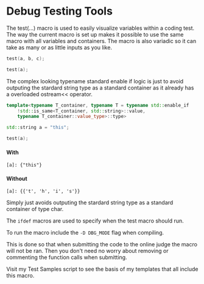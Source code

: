 # Debug Testing Tools

The test(...) macro is used to easily visualize variables within a coding 
test. The way the current macro is set up makes it possible to use the same
macro with all variables and containers. The macro is also variadic so it can
take as many or as little inputs as you like.

```cpp
test(a, b, c);

test(a);
```

The complex looking typename standard enable if logic is just to avoid outputing
the stardard string type as a standard container as it already has a overloaded
ostream<< operator.

```cpp
template<typename T_container, typename T = typename std::enable_if
    !std::is_same<T_container, std::string>::value, 
    typename T_container::value_type>::type>
```

```cpp
std::string a = "this";

test(a);
```

#### With


```
[a]: {"this"}
```

#### Without

```
[a]: {{'t', 'h', 'i', 's'}}
```

Simply just avoids outputing the stardard string type as a standard container of
type char.

The ```ifdef``` macros are used to specify when the test macro should run.

To run the macro include the ```-D DBG_MODE``` flag when compiling.

This is done so that when submitting the code to the online judge the macro
will not be ran. Then you don't need no worry about removing or commenting the 
function calls when submitting.

Visit my Test Samples script to see the basis of my templates that all include
this macro.